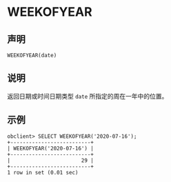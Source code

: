 WEEKOFYEAR
===============================



声明
-----------------------

```unknow
WEEKOFYEAR(date)
```



说明
-----------------------

返回日期或时间日期类型 `date` 所指定的周在一年中的位置。

示例
-----------------------

```unknow
obclient> SELECT WEEKOFYEAR('2020-07-16');
+--------------------------+
| WEEKOFYEAR('2020-07-16') |
+--------------------------+
|                       29 |
+--------------------------+
1 row in set (0.01 sec)
```
